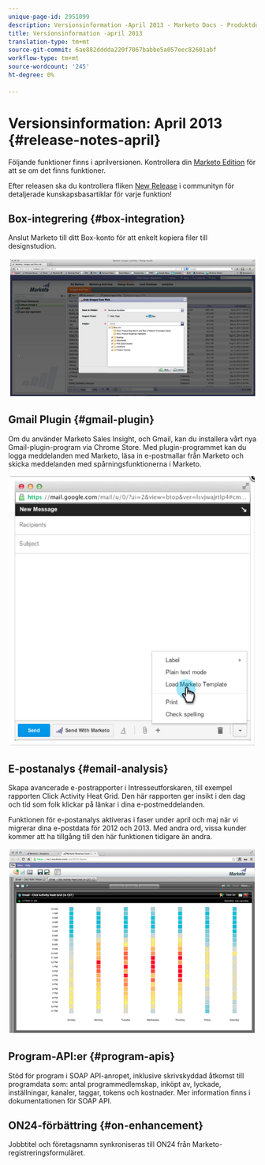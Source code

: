 ```yaml
---
unique-page-id: 2951099
description: Versionsinformation -April 2013 - Marketo Docs - Produktdokumentation
title: Versionsinformation -april 2013
translation-type: tm+mt
source-git-commit: 6ae882dddda220f7067babbe5a057eec82601abf
workflow-type: tm+mt
source-wordcount: '245'
ht-degree: 0%

---
```



# Versionsinformation: April 2013 {#release-notes-april}

Följande funktioner finns i aprilversionen. Kontrollera din [Marketo Edition](https://docs.marketo.com/display/docs/assets/pricing.php) för att se om det finns funktioner.

Efter releasen ska du kontrollera fliken [New Release](release-notes-december-2013.md) i communityn för detaljerade kunskapsbasartiklar för varje funktion!

## Box-integrering {#box-integration}

Anslut Marketo till ditt Box-konto för att enkelt kopiera filer till designstudion.

![](assets/image2014-9-22-15-3a47-3a56.png)

## Gmail Plugin {#gmail-plugin}

Om du använder Marketo Sales Insight, och Gmail, kan du installera vårt nya Gmail-plugin-program via Chrome Store. Med plugin-programmet kan du logga meddelanden med Marketo, läsa in e-postmallar från Marketo och skicka meddelanden med spårningsfunktionerna i Marketo.

![](assets/image2014-9-22-15-3a48-3a57.png)

## E-postanalys {#email-analysis}

Skapa avancerade e-postrapporter i Intresseutforskaren, till exempel rapporten Click Activity Heat Grid. Den här rapporten ger insikt i den dag och tid som folk klickar på länkar i dina e-postmeddelanden.

Funktionen för e-postanalys aktiveras i faser under april och maj när vi migrerar dina e-postdata för 2012 och 2013. Med andra ord, vissa kunder kommer att ha tillgång till den här funktionen tidigare än andra.

![](assets/image2014-9-22-15-3a49-3a16.png)

## Program-API:er {#program-apis}

Stöd för program i SOAP API-anropet, inklusive skrivskyddad åtkomst till programdata som: antal programmedlemskap, inköpt av, lyckade, inställningar, kanaler, taggar, tokens och kostnader. Mer information finns i dokumentationen för SOAP API.

## ON24-förbättring {#on-enhancement}

Jobbtitel och företagsnamn synkroniseras till ON24 från Marketo-registreringsformuläret.
